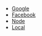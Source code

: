 - [Google](https://www.google.com)
- [Facebook](https://www.facebook.com)
- [Node](https://www.nodejs.org)
- [Local](https://www.npmjs.com/package/request001)